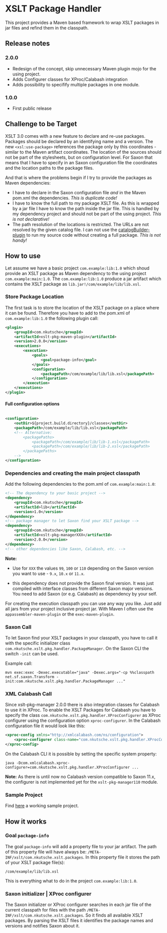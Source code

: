 # XSLT Package Handler

This project provides a Maven based framework to wrap XSLT packages in jar files and refind them in the classpath.

## Release notes

### 2.0.0

* Redesign of the concept, skip unnecessary Maven plugin mojo for the using project.
* Adds Configurer classes for XProc/Calabash integration
* Adds possibility to specifify multiple packages in one module.

### 1.0.0

* First public release

## Challenge to be Target

XSLT 3.0 comes with a new feature to declare and re-use packages. Packages should be declared by an identifying name and a version. The new `<xsl:use-package>` references the package only by this coordinates - similar to the Maven artifact coordinates. The location of the sources should not be part of the stylesheets, but on configuration level. For Saxon that means that I have to specify in an Saxon configuration file the coordinates and the location paths to the package files. 

And that is where the problems begin if I try to provide the packages as Maven dependencies:

* I have to declare in the Saxon configuration file *and* in the Maven pom.xml the dependencies. *This is duplicate code!*
* I have to know the full path to my package XSLT file. As this is wrapped by a jar file I have to know the path inside the jar file. This is handled by my dependency project and should not be part of the using project. *This is not declarative!*
* The path resolution of the locations is restricted. The URLs are not resolved by the given catalog file. I can not use the [catalogBuilder-plugin](https://github.com/cmarchand/maven-catalogBuilder-plugin) to run my source code without creating a full package. *This is not handy!*

## How to use

Let assume we have a basic project `com.example:lib:1.0` which shoud provide an XSLT package as Maven dependency to the using project `com.example:main:1.0`. The `com.example:lib:1.0` produce a jar artifact which contains the XSLT package as `lib.jar!/com/example/lib/lib.xsl`.

### Store Package Location

The first task is to store the location of the XSLT package on a place where it can be found. Therefore you have to add to the pom.xml of `com.example:lib:1.0` the following plugin call:

```xml
<plugin>
    <groupId>com.nkutsche</groupId>
    <artifactId>xslt-pkg-maven-plugin</artifactId>
    <version>2.0.0</version>
    <executions>
        <execution>
            <goals>
                <goal>package-info</goal>
            </goals>
            <configuration>
                <packagePath>/com/example/lib/lib.xsl</packagePath>
            </configuration>
        </execution>
    </executions>
</plugin>
```

#### Full configuration options

```xml

<configuration>
    <outDir>${project.build.directory}/classes</outDir>
    <packagePath>/com/example/lib/lib.xsl</packagePath>
    <!-- Alternative:
        <packagePaths>
            <packagePath>/com/example/lib/lib-1.xsl</packagePath>
            <packagePath>/com/example/lib/lib-2.xsl</packagePath>
        </packagePaths>
    -->
</configuration>
```

### Dependencies and creating the main project classpath

Add the following dependencies to the pom.xml of `com.example:main:1.0`:

```xml
<!-- The dependency to your basic project -->
<dependency>
    <groupId>com.nkutsche</groupId>
    <artifactId>lib</artifactId>
    <version>1.0</version>
</dependency>
<!-- package manager to let Saxon find your XSLT package -->
<dependency>
    <groupId>com.nkutsche</groupId>
    <artifactId>xslt-pkg-managerXXX</artifactId>
    <version>2.0.0</version>
</dependency>
<!-- other dependencies like Saxon, Calabash, etc. -->
```

**Note:**

* Use for `XXX` the values `99`, `100` or `110` depending on the Saxon version you want to use - `9.x`, `10.x` or `11.x`. 

* this dependency does not provide the Saxon final version. It was just compiled with interface classes from different Saxon major versions. You need to add Saxon (or e.g. Calabash) as dependency by your self.

For creating the execution classpath you can use any way you like. Just add all jars from your project inclusive project jar. With Maven I often use the `appassembler-maven-plugin` or the `exec-maven-plugin`.


### Saxon Call

To let Saxon find your XSLT packages in your classpath, you have to call it with the specific initializer class `com.nkutsche.xslt.pkg.handler.PackageManager`. On the Saxon CLI the switch `-init` can be used.

Example call:

```
mvn exec:exec -Dexec.executable="java" -Dexec.args="-cp %%classpath net.sf.saxon.Transform -init:com.nkutsche.xslt.pkg.handler.PackageManager ..."
```

### XML Calabash Call

Since xslt-pkg-manager 2.0.0 there is also integration classes for Calabash to use it in XProc. To enable the XSLT Packages for Calabash you have to specify the class `com.nkutsche.xslt.pkg.handler.XProcConfigurer` as XProc configurer using the configuration option `xproc-configurer`. In the Calabash configuration file it would look like this:

```xml
<xproc-config xmlns="http://xmlcalabash.com/ns/configuration">
    <xproc-configurer class-name="com.nkutsche.xslt.pkg.handler.XProcConfigurer"/>
</xproc-config>
```

On the Calabash CLI it is possible by setting the specific system property:

```
java -Dcom.xmlcalabash.xproc-configurer=com.nkutsche.xslt.pkg.handler.XProcConfigurer ...
```

**Note:** As there is until now no Calabash version compatible to Saxon 11.x, the configurer is not implemented yet for the `xslt-pkg-manager110` module.

### Sample Project

Find [here](sample/sample-project/) a working sample project.

## How it works

### Goal `package-info`

The goal `package-info` will add a property file to your jar artifact. The path of this property file will have always be: `/META-INF/xslt/com.nkutsche.xslt.packages`. In this property file it stores the path of your XSLT package file(s):

```
/com/example/lib/lib.xsl
```

This is everything what to do in the project `com.example:lib:1.0`.

### Saxon initializer | XProc configurer

The Saxon initializer or XProc configurer searches in each jar file of the current classpath for files with the path `/META-INF/xslt/com.nkutsche.xslt.packages`. So it finds all available XSLT packages. By parsing the XSLT files it identifies the package names and versions and notifies Saxon about it.



